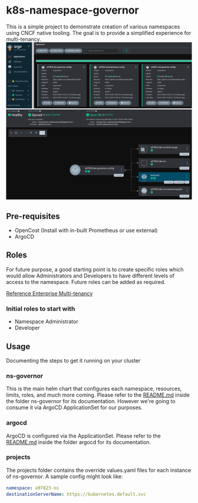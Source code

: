 # k8s-namespace-governor

This is a simple project to demonstrate creation of various namespaces using CNCF native tooling. The goal is to provide a simplified experience for multi-tenancy.
![ArgoCD Example](./images/argo-sample.png)
![Argo Deployed Resources](./images/argo-deployed-resources.png)

## Pre-requisites

- OpenCost (Install with in-built Prometheus or use external)
- ArgoCD

## Roles

For future purpose, a good starting point is to create specific roles which would allow Administrators and Developers to have different levels of access to the namespace. Future roles can be added as required.

[Reference Enterprise Multi-tenancy](https://cloud.google.com/kubernetes-engine/docs/concepts/multitenancy-overview#enterprise_multi-tenancy)

### Initial roles to start with

- Namespace Administrator
- Developer

## Usage

Documenting the steps to get it running on your cluster

### ns-governor

This is the main helm chart that configures each namespace, resources, limits, roles, and much more coming. Please refer to the [README.md](./ns-governor/README.md) inside the folder ns-governor for its documentation. However we're going to consume it via ArgoCD ApplicationSet for our purposes.

### argocd

ArgoCD is configured via the ApplicationSet. Please refer to the [README.md](./argocd/README.md) inside the folder argocd for its documentation.

### projects

The projects folder contains the override values.yaml files for each instance of ns-governor. A sample config might look like:

```yaml
namespace: a97823-ns
destinationServerName: https://kubernetes.default.svc
```